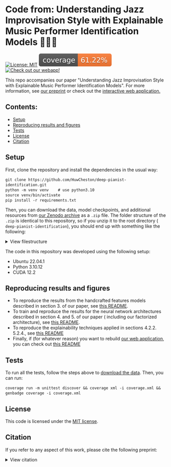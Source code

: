 # Code from: Understanding Jazz Improvisation Style with Explainable Music Performer Identification Models 🤔💭🎹

[![License: MIT](https://img.shields.io/badge/License-MIT-yellow.svg)](https://opensource.org/licenses/MIT) ![coverage](coverage-badge.svg)
<a target="_blank" href="https://huwcheston.github.io/ImprovID-app/index.html">
<img src="https://img.shields.io/badge/Check%20out%20our%20webapp!-8A2BE2" alt="Check out our webapp!"/>
</a>

This repo accompanies our paper "Understanding Jazz Improvisation Style with Explainable Music Performer Identification
Models". For more information, see [our preprint](TODO) or check out
the [interactive web application.](https://huwcheston.github.io/ImprovID-app/index.html)

## Contents:

- [Setup](#setup)
- [Reproducing results and figures](#reproducing-results-and-figures)
- [Tests](#tests)
- [License](#license)
- [Citation](#citation)

## Setup

First, clone the repository and install the dependencies in the usual way:

```
git clone https://github.com/HuwCheston/deep-pianist-identification.git
python -m venv venv    # use python3.10
source venv/bin/activate
pip install -r requirements.txt
```

Then, you can download the data, model checkpoints, and additional resources from [our Zenodo archive](TODO) as a `.zip`
file. The folder structure of the `.zip` is identical to this repository, so if you unzip it to the root directory (
`deep-pianist-identification`), you should end up with something like the following:

<details>
<summary>View filestructure</summary>

```
.
└── deep-pianist-identification/
    ├── data/
    │   ├── clips/                # pre-truncated 30 second clips (download from Zenodo)
    │   │   ├── pijama/
    │   │   │   ├── one_folder_per_track
    │   │   │   └── ...
    │   │   └── jtd/
    │   │       ├── one_folder_per_track
    │   │       └── ...
    │   └── raw/                  # metadata and full performances (download from Zenodo)
    │       ├── pijama
    │       └── jtd
    ├── checkpoints/
    │   ├── baselines/
    │   │   └── crnn-jtd+pijama-augment/
    │   │       └── checkpoint_099.pth    # checkpoint of best CRNN
    │   │   └── resnet50-jtd+pijama-augment/
    │   │       └── checkpoint_099.pth    # checkpoint of best resnet
    │   └── disentangle-resnet-channel/
    │       └── disentangle-jtd+pijama-resnet18-mask30concept3-augment50-noattention-avgpool-onefc/
    │           └── checkpoint_099.pth   # checkpoint of best factorised model
    ├── references/
    │   ├── cav_resources/
    │   │   └── voicings/
    │   │       └── midi_final/
    │   │           ├── 1_cav/            # one folder per CAV
    │   │           │   ├── 1.mid
    │   │           │   └── 2.mid
    │   │           ├── 2_cav/
    │   │           │   └── ...
    │   │           └── ...                # Download these examples from Zenodo
    └── reports/
        └── figures/           # raw files for results in our paper
```

</details>

The code in this repository was developed using the following setup:

- Ubuntu 22.04.1
- Python 3.10.12
- CUDA 12.2

## Reproducing results and figures

- To reproduce the results from the handcrafted features models described in section 3. of our paper,
  see [this README](deep_pianist_identification/whitebox/README.md).
- To train and reproduce the results for the neural network architectures described in section 4. and 5. of our paper (
  including our factorized architecture), see [this README](deep_pianist_identification/encoders/README.md).
- To reproduce the explainability techniques applied in sections 4.2.2. 5.2.4.,
  see [this README](deep_pianist_identification/explainability/README.md)
- Finally, if (for whatever reason) you want to
  rebuild [our web application](https://huwcheston.github.io/ImprovID-app/index.html), you can check
  out [this README](deep_pianist_identification/app/README.md)

## Tests

To run all the tests, follow the steps above to [download the data](#setup). Then, you can run:

```
coverage run -m unittest discover && coverage xml -i coverage.xml && genbadge coverage -i coverage.xml
```

## License

This code is licensed under the [MIT license](LICENSE.md).

## Citation

If you refer to any aspect of this work, please cite the following preprint:

<details>
<summary>View citation</summary>

```
@article{cheston2025jazz,
  title = {Understanding Jazz Improvisation Style with Explainable Music Performer Identification Models},
  author = {Huw Cheston and Reuben Bance and Peter Harrison},
  journal = {arXiv},
  year = {2025},
  eprint = {arXiv:TODO},
  eprinttype = {arxiv},
  eprintclass = {cs.SD},
  institution = {Centre for Music and Science, University of Cambridge}
}
```

</details>
